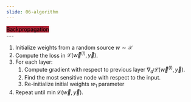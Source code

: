 ```yaml
---
slide: 06-algorithm 
---
```


<div style="text-align: left">
    <mark style="background-color: #ab2333!important"> 
        Backpropagation
    </mark> 
</div>
---

1. Initialize weights from a random source $w \sim \mathcal{X}$
2. Compute the loss in $\mathcal{L}(\vec{w}^{(l)}, \vec{y})$. 
3. For each layer:
	1. Compute gradient with respect to previous layer $\nabla_{a^l}\mathcal{L}(\vec{w}^{(l)}, \vec{y})$. 
	2. Find the most sensitive node with respect to the input.
	3. Re-initialize initial weights $w_1$ parameter
4. Repeat until $\min \mathcal{L}(\vec{w}, \vec{y})$.